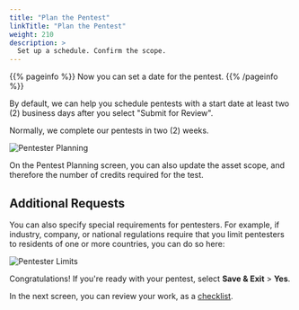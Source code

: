 ```yaml
---
title: "Plan the Pentest"
linkTitle: "Plan the Pentest"
weight: 210
description: >
  Set up a schedule. Confirm the scope.
---
```


{{% pageinfo %}}
Now you can set a date for the pentest.
{{% /pageinfo %}}

By default, we can help you schedule pentests with a start date at least
two (2) business days after you select "Submit for Review".

Normally, we complete our pentests in two (2) weeks.

![Pentester Planning](/gsg/PentestPlanning.png "Schedule your pentest. Start at least 2 business days from today.")

On the Pentest Planning screen, you can also update the asset scope, and
therefore the number of credits required for the test.

## Additional Requests

You can also specify special requirements for pentesters. For example, if
industry, company, or national regulations require that you limit pentesters
to residents of one or more countries, you can do so here:

![Pentester Limits](/gsg/PentesterLimits.png "Specify legal or regulatory limitations on pentesters.")

Congratulations! If you're ready with your pentest, select
**Save & Exit** > **Yes**.

In the next screen, you can review your work, as a [checklist](../checklist).
